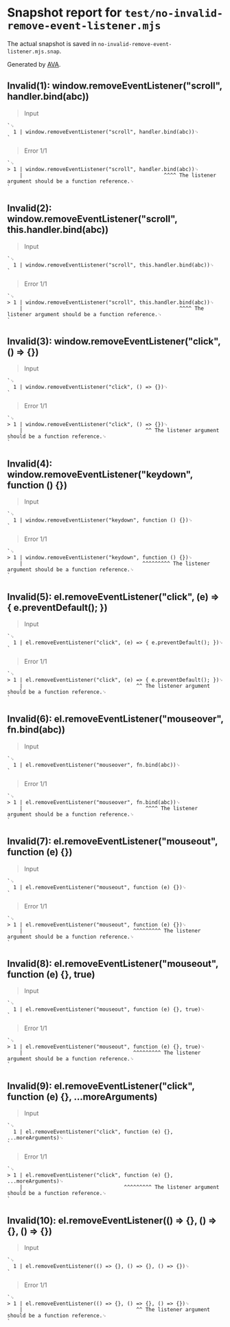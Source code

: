 # Snapshot report for `test/no-invalid-remove-event-listener.mjs`

The actual snapshot is saved in `no-invalid-remove-event-listener.mjs.snap`.

Generated by [AVA](https://avajs.dev).

## Invalid(1): window.removeEventListener("scroll", handler.bind(abc))

> Input

    `␊
      1 | window.removeEventListener("scroll", handler.bind(abc))␊
    `

> Error 1/1

    `␊
    > 1 | window.removeEventListener("scroll", handler.bind(abc))␊
        |                                              ^^^^ The listener argument should be a function reference.␊
    `

## Invalid(2): window.removeEventListener("scroll", this.handler.bind(abc))

> Input

    `␊
      1 | window.removeEventListener("scroll", this.handler.bind(abc))␊
    `

> Error 1/1

    `␊
    > 1 | window.removeEventListener("scroll", this.handler.bind(abc))␊
        |                                                   ^^^^ The listener argument should be a function reference.␊
    `

## Invalid(3): window.removeEventListener("click", () => {})

> Input

    `␊
      1 | window.removeEventListener("click", () => {})␊
    `

> Error 1/1

    `␊
    > 1 | window.removeEventListener("click", () => {})␊
        |                                        ^^ The listener argument should be a function reference.␊
    `

## Invalid(4): window.removeEventListener("keydown", function () {})

> Input

    `␊
      1 | window.removeEventListener("keydown", function () {})␊
    `

> Error 1/1

    `␊
    > 1 | window.removeEventListener("keydown", function () {})␊
        |                                       ^^^^^^^^^ The listener argument should be a function reference.␊
    `

## Invalid(5): el.removeEventListener("click", (e) => { e.preventDefault(); })

> Input

    `␊
      1 | el.removeEventListener("click", (e) => { e.preventDefault(); })␊
    `

> Error 1/1

    `␊
    > 1 | el.removeEventListener("click", (e) => { e.preventDefault(); })␊
        |                                     ^^ The listener argument should be a function reference.␊
    `

## Invalid(6): el.removeEventListener("mouseover", fn.bind(abc))

> Input

    `␊
      1 | el.removeEventListener("mouseover", fn.bind(abc))␊
    `

> Error 1/1

    `␊
    > 1 | el.removeEventListener("mouseover", fn.bind(abc))␊
        |                                        ^^^^ The listener argument should be a function reference.␊
    `

## Invalid(7): el.removeEventListener("mouseout", function (e) {})

> Input

    `␊
      1 | el.removeEventListener("mouseout", function (e) {})␊
    `

> Error 1/1

    `␊
    > 1 | el.removeEventListener("mouseout", function (e) {})␊
        |                                    ^^^^^^^^^ The listener argument should be a function reference.␊
    `

## Invalid(8): el.removeEventListener("mouseout", function (e) {}, true)

> Input

    `␊
      1 | el.removeEventListener("mouseout", function (e) {}, true)␊
    `

> Error 1/1

    `␊
    > 1 | el.removeEventListener("mouseout", function (e) {}, true)␊
        |                                    ^^^^^^^^^ The listener argument should be a function reference.␊
    `

## Invalid(9): el.removeEventListener("click", function (e) {}, ...moreArguments)

> Input

    `␊
      1 | el.removeEventListener("click", function (e) {}, ...moreArguments)␊
    `

> Error 1/1

    `␊
    > 1 | el.removeEventListener("click", function (e) {}, ...moreArguments)␊
        |                                 ^^^^^^^^^ The listener argument should be a function reference.␊
    `

## Invalid(10): el.removeEventListener(() => {}, () => {}, () => {})

> Input

    `␊
      1 | el.removeEventListener(() => {}, () => {}, () => {})␊
    `

> Error 1/1

    `␊
    > 1 | el.removeEventListener(() => {}, () => {}, () => {})␊
        |                                     ^^ The listener argument should be a function reference.␊
    `
